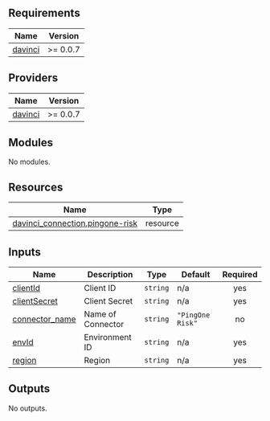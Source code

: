 <!-- BEGIN_TF_DOCS -->
## Requirements

| Name | Version |
|------|---------|
| <a name="requirement_davinci"></a> [davinci](#requirement\_davinci) | >= 0.0.7 |

## Providers

| Name | Version |
|------|---------|
| <a name="provider_davinci"></a> [davinci](#provider\_davinci) | >= 0.0.7 |

## Modules

No modules.

## Resources

| Name | Type |
|------|------|
| [davinci_connection.pingone-risk](https://registry.terraform.io/providers/samir-gandhi/davinci/latest/docs/resources/connection) | resource |

## Inputs

| Name | Description | Type | Default | Required |
|------|-------------|------|---------|:--------:|
| <a name="input_clientId"></a> [clientId](#input\_clientId) | Client ID | `string` | n/a | yes |
| <a name="input_clientSecret"></a> [clientSecret](#input\_clientSecret) | Client Secret | `string` | n/a | yes |
| <a name="input_connector_name"></a> [connector\_name](#input\_connector\_name) | Name of Connector | `string` | `"PingOne Risk"` | no |
| <a name="input_envId"></a> [envId](#input\_envId) | Environment ID | `string` | n/a | yes |
| <a name="input_region"></a> [region](#input\_region) | Region | `string` | n/a | yes |

## Outputs

No outputs.
<!-- END_TF_DOCS -->